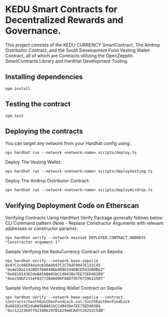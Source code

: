 # KEDU Smart Contracts for Decentralized Rewards and Governance.

This project consists of the KEDU CURRENCY SmartContract, The Airdrop Distributor Contract, and the South Development Fund Vesting Wallet Contract, all of which are Contracts utilizing the OpenZepplin SmartContracts Library and HardHat Development Tooling.

## Installing dependencies

```
npm install
```

## Testing the contract

```
npm test
```

## Deploying the contracts

You can target any network from your Hardhat config using:

```
npx hardhat run --network <network-name> scripts/deploy.ts
```

Deploy The Vesting Wallet:

```
npx hardhat run --network <network-name> scripts/deployVesting.ts
```

Deploy The Airdrop Distributor Contract:

```
npx hardhat run --network <network-name> scripts/deployAirdrop.ts
```

## Verifying Deployment Code on Etherscan

Verifying Contracts Using HardHart Verify Package generally follows below CLI Command pattern (Note - Replace Constructor Arguments with relevant addresses or constructor params):

```
npx hardhat verify --network mainnet DEPLOYED_CONTRACT_ADDRESS "Constructor argument 1"
```

Sample Verifying the KeduCurrency Contract on Sepolia

```
npx hardhat verify --network base-sepolia 0x97C2c46E944a4c639A4b97C2C76dF9947E131C45 "0x4e28a1142B85fb06406bd89b194EBCD5d320DBe3" "0x6810143E2daBA5bBA01bCCd0438e7EE75ED4D389" "0xec58bF231eF83772B46094F8dDf9576f59612507"
```

Sample Verifying the Vesting Wallet Contract on Sepolia

```
npx hardhat verify --network base-sepolia --contract contracts/SouthEastDevFundLock.sol:SouthEastDevFundLock 0x6810143E2daBA5bBA01bCCd0438e7EE75ED4D389 "0xc12223697f82348b297B1A29eBCAd7534252C54B"
```